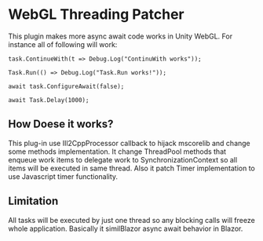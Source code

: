 # WebGL Threading Patcher

This plugin makes more async await code works in Unity WebGL.
For instance all of following will work:
```charp
task.ContinueWith(t => Debug.Log("ContinuWith works"));

Task.Run(() => Debug.Log("Task.Run works!"));

await task.ConfigureAwait(false);

await Task.Delay(1000);
```

## How Doese it works?

This plug-in use IIl2CppProcessor callback to hijack mscorelib and change some methods implementation.
It change ThreadPool methods that enqueue work items to delegate work to SynchronizationContext so all items will be executed in same thread.
Also it patch Timer implementation to use Javascript timer functionality.

## Limitation

All tasks will be executed by just one thread so any blocking calls will freeze whole application. Basically it similBlazor async await behavior in Blazor. 